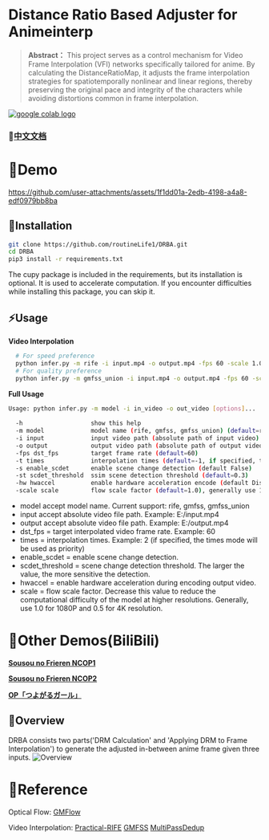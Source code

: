 # Distance Ratio Based Adjuster for Animeinterp

> **Abstract：** This project serves as a control mechanism for Video Frame Interpolation (VFI) networks specifically
> tailored for anime.
> By calculating the DistanceRatioMap, it adjusts the frame interpolation strategies for spatiotemporally nonlinear and
> linear regions,
> thereby preserving the original pace and integrity of the characters while avoiding distortions common in frame
> interpolation.


<a href="https://colab.research.google.com/drive/1BGlSg7ghPoXC_s5UuF8Z__0YV4fGrQoA?usp=sharing"><img src="https://colab.research.google.com/assets/colab-badge.svg" alt="google colab logo"></a>
### 📘[中文文档](README_CN.md)  

# 👀Demo
https://github.com/user-attachments/assets/1f1dd01a-2edb-4198-a4a8-edf0979bb8ba


## 🔧Installation

```bash
git clone https://github.com/routineLife1/DRBA.git
cd DRBA
pip3 install -r requirements.txt
```
The cupy package is included in the requirements, but its installation is optional. It is used to accelerate computation. If you encounter difficulties while installing this package, you can skip it.

## ⚡Usage 

**Video Interpolation**
```bash
  # For speed preference
  python infer.py -m rife -i input.mp4 -o output.mp4 -fps 60 -scale 1.0 -s -st 0.3
  # For quality preference
  python infer.py -m gmfss_union -i input.mp4 -o output.mp4 -fps 60 -scale 1.0 -s -st 0.3
```

**Full Usage**
```bash
Usage: python infer.py -m model -i in_video -o out_video [options]...
       
  -h                   show this help
  -m model             model name (rife, gmfss, gmfss_union) (default=rife)
  -i input             input video path (absolute path of input video)
  -o output            output video path (absolute path of output video)
  -fps dst_fps         target frame rate (default=60)
  -t times             interpolation times (default=-1, if specified, the times mode will be used as priority)
  -s enable_scdet      enable scene change detection (default False)
  -st scdet_threshold  ssim scene detection threshold (default=0.3)
  -hw hwaccel          enable hardware acceleration encode (default Disable) (require nvidia graph card)
  -scale scale         flow scale factor (default=1.0), generally use 1.0 with 1080P and 0.5 with 4K resolution
```

- model accept model name. Current support: rife, gmfss, gmfss_union
- input accept absolute video file path. Example: E:/input.mp4
- output accept absolute video file path. Example: E:/output.mp4
- dst_fps = target interpolated video frame rate. Example: 60
- times = interpolation times. Example: 2 (if specified, the times mode will be used as priority)
- enable_scdet = enable scene change detection.
- scdet_threshold = scene change detection threshold. The larger the value, the more sensitive the detection.
- hwaccel = enable hardware acceleration during encoding output video.
- scale = flow scale factor. Decrease this value to reduce the computational difficulty of the model at higher resolutions. Generally, use 1.0 for 1080P and 0.5 for 4K resolution.

# 👀Other Demos(BiliBili)

**[Sousou no Frieren NCOP1](https://www.bilibili.com/video/BV12QsaeREmr/?share_source=copy_web&vd_source=8a8926eb0f1d5f0f1cab7529c8f51282)**

**[Sousou no Frieren NCOP2](https://www.bilibili.com/video/BV1RYs8eFE77/?share_source=copy_web&vd_source=8a8926eb0f1d5f0f1cab7529c8f51282)**

**[OP「つよがるガール」](https://www.bilibili.com/video/BV1uJtPe9EdY/?share_source=copy_web&vd_source=8a8926eb0f1d5f0f1cab7529c8f51282)**

## 📖Overview
DRBA consists two parts('DRM Calculation' and 'Applying DRM to Frame Interpolation') to generate the adjusted in-between anime frame given three inputs.
![Overview](assert/Overview.png)

# 🔗Reference
Optical Flow: [GMFlow](https://github.com/haofeixu/gmflow)

Video Interpolation: [Practical-RIFE](https://github.com/hzwer/Practical-RIFE) [GMFSS](https://github.com/98mxr/GMFSS_Fortuna) [MultiPassDedup](https://github.com/routineLife1/MultiPassDedup)
